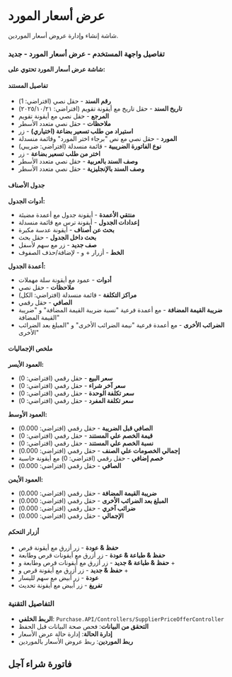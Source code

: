 # عرض أسعار المورد
شاشة إنشاء وإدارة عروض أسعار الموردين.

### تفاصيل واجهة المستخدم - عرض أسعار المورد - جديد
**شاشة عرض أسعار المورد تحتوي على:**

#### تفاصيل المستند
- **رقم السند** - حقل نصي (افتراضي: 1)
- **تاريخ السند** - حقل تاريخ مع أيقونة تقويم (افتراضي: ٢٠٢٥/١٠/٢١)
- **المرجع** - حقل نصي مع أيقونة تقويم
- **ملاحظات** - حقل نصي متعدد الأسطر
- **استيراد من طلب تسعير بضاعة (اختياري)** - زر
- **المورد** - حقل نصي مع نص "برجاء اختر المورد" وقائمة منسدلة
- **نوع الفاتورة الضريبية** - قائمة منسدلة (افتراضي: ضريبي)
- **اختر من طلب تسعير بضاعة** - زر
- **وصف السند بالعربية** - حقل نصي متعدد الأسطر
- **وصف السند بالإنجليزية** - حقل نصي متعدد الأسطر

#### جدول الأصناف
**أدوات الجدول:**
- **منتقي الأعمدة** - أيقونة جدول مع أعمدة مضيئة
- **إعدادات الجدول** - أيقونة ترس مع قائمة منسدلة
- **بحث عن أصناف** - أيقونة عدسة مكبرة
- **بحث داخل الجدول** - حقل بحث
- **صف جديد** - زر مع سهم لأسفل
- **الخط** - أزرار + و - لإضافة/حذف الصفوف

**أعمدة الجدول:**
- **أدوات** - عمود مع أيقونة سلة مهملات
- **ملاحظات** - حقل نصي
- **مراكز التكلفة** - قائمة منسدلة (افتراضي: الكل)
- **الصافي** - حقل رقمي
- **ضريبة القيمة المضافة** - مع أعمدة فرعية "نسبة ضريبة القيمة المضافة" و "ضريبة القيمة المضافة"
- **الضرائب الأخرى** - مع أعمدة فرعية "نيمة الضرائب الأخرى" و "المبلغ بعد الضرائب الأخرى"

#### ملخص الإجماليات
**العمود الأيسر:**
- **سعر البيع** - حقل رقمي (افتراضي: 0)
- **سعر آخر شراء** - حقل رقمي (افتراضي: 0)
- **سعر تكلفة الوحدة** - حقل رقمي (افتراضي: 0)
- **سعر تكلفة المفرد** - حقل رقمي (افتراضي: 0)

**العمود الأوسط:**
- **الصافي قبل الضريبة** - حقل رقمي (افتراضي: 0.000)
- **قيمة الخصم علي المستند** - حقل رقمي (افتراضي: 0)
- **نسبة الخصم علي المستند** - حقل رقمي (افتراضي: 0)
- **إجمالي الخصومات علي الصنف** - حقل رقمي (افتراضي: 0.000)
- **خصم إضافي** - حقل رقمي (افتراضي: 0) مع أيقونة حاسبة
- **الصافي** - حقل رقمي (افتراضي: 0.000)

**العمود الأيمن:**
- **ضريبة القيمة المضافة** - حقل رقمي (افتراضي: 0.000)
- **المبلغ بعد الضرائب الأخرى** - حقل رقمي (افتراضي: 0.000)
- **ضرائب آخري** - حقل رقمي (افتراضي: 0.000)
- **الإجمالي** - حقل رقمي (افتراضي: 0.000)

#### أزرار التحكم
- **حفظ & عودة** - زر أزرق مع أيقونة قرص
- **حفظ & طباعة & عودة** - زر أزرق مع أيقونات قرص وطابعة
- **حفظ & طباعة & جديد** - زر أزرق مع أيقونات قرص وطابعة و +
- **حفظ & جديد** - زر أزرق مع أيقونة قرص و +
- **عودة** - زر أبيض مع سهم لليسار
- **تفريغ** - زر أبيض مع أيقونة تحديث

### التفاصيل التقنية
- **الربط الخلفي**: `Purchase.API/Controllers/SupplierPriceOfferController`
- **التحقق من البيانات**: فحص صحة البيانات قبل الحفظ
- **إدارة الحالة**: إدارة حالة عرض الأسعار
- **ربط الموردين**: ربط عروض الأسعار بالموردين
## فاتورة شراء آجل
